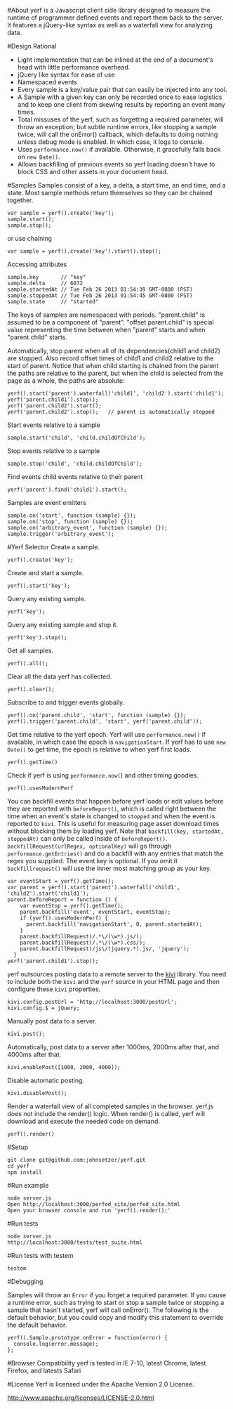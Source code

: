 #About
yerf is a Javascript client side library designed to measure the runtime of programmer defined events and report them back to the server.  It features a jQuery-like syntax as well as a waterfall view for analyzing data.

#Design Rational
- Light implementation that can be inlined at the end of a document's head with little performance overhead.
- jQuery like syntax for ease of use
- Namespaced events
- Every sample is a key/value pair that can easily be injected into any tool.
- A Sample with a given key can only be recorded once to ease logistics and to keep one client from skewing results by reporting an event many times.
- Total missuses of the yerf, such as forgetting a required parameter, will throw an exception; but subtle runtime errors, like stopping a sample twice, will call the onError() callback, which defaults to doing nothing unless debug mode is enabled. In which case, it logs to console.
- Uses `performance.now()` if available. Otherwise, it gracefully falls back on `new Date()`.
- Allows backfilling of previous events so yerf loading doesn't have to block CSS and other assets in your document head.

#Samples
Samples consist of a key, a delta, a start time, an end time, and a state.  Most sample methods return themselves so they can be chained together.
    
    var sample = yerf().create('key');
    sample.start();
    sample.stop();

or use chaining
    
    var sample = yerf().create('key').start().stop();

Accessing attributes

    sample.key       // "key"
    sample.delta     // 6072
    sample.startedAt // Tue Feb 26 2013 01:54:39 GMT-0800 (PST)
    sample.stoppedAt // Tue Feb 26 2013 01:54:45 GMT-0800 (PST)
    sample.state     // "started"

The keys of samples are namespaced with periods.
"parent.child" is assumed to be a component of "parent".  "offset.parent.child" is special value representing the time between when "parent" starts and when "parent.child" starts.

Automatically, stop parent when all of its dependencies(child1 and child2) are stopped. Also record offset times of child1 and child2 relative to the start of parent.  Notice that when child starting is chained from the parent the paths are relative to the parent, but when the child is selected from the page as a whole, the paths are absolute:

    yerf().start('parent').waterfall('child1', 'child2').start('child1');
    yerf('parent.child1').stop();
    yerf('parent.child2').start();
    yerf('parent.child2').stop();   // parent is automatically stopped

Start events relative to a sample

    sample.start('child', 'child.childOfChild');

Stop events relative to a sample

    sample.stop('child', 'child.childOfChild');

Find events child events relative to their parent

    yerf('parent').find('child1').start();

Samples are event emitters

    sample.on('start', function (sample) {});
    sample.on('stop', function (sample) {});
    sample.on('arbitrary_event', function (sample) {});
    sample.trigger('arbitrary_event');

#Yerf Selector
Create a sample.

    yerf().create('key');

Create and start a sample.

    yerf().start('key');

Query any existing sample.

    yerf('key');

Query any existing sample and stop it.

    yerf('key').stop();

Get all samples.

    yerf().all();

Clear all the data yerf has collected.

    yerf().clear();

Subscribe to and trigger events globally.

    yerf().on('parent.child', 'start', function (sample) {});
    yerf().trigger('parent.child', 'start', yerf('parent.child'));

Get time relative to the yerf epoch. Yerf will use `performance.now()` if available, in which case the epoch is `navigationStart`.  If yerf has to use `new Date()` to get time, the epoch is relative to when yerf first loads.

    yerf().getTime()

Check if yerf is using `performance.now(`) and other timing goodies.

    yerf().usesModernPerf

You can backfill events that happen before yerf loads or edit values before they are reported with `beforeReport()`, which is called right between the time when an event's state is changed to `stopped` and when the event is reported to `kivi`.  This is useful for measuring page asset download times without blocking them by loading yerf.  Note that `backfill(key, startedAt, stoppedAt)` can only be called inside of `beforeReport()`.  `backfillRequest(urlRegex, optionalKey)` will go through `performance.getEntries()` and do a backfill with any entries that match the regex you supplied.  The event key is optional.  If you omit it `backfillrequest()` will use the inner most matching group as your key.

    var eventStart = yerf().getTime();
    var parent = yerf().start('parent').waterfall('child1', 'child2').start('child1');
    parent.beforeReport = function () {
        var eventStop = yerf().getTime();
        parent.backfill('event', eventStart, eventStop);
        if (yerf().usesModernPerf) {
          parent.backfill('navigationStart', 0, parent.startedAt);
        }
        parent.backfillRequest(/.*\/(\w*).js/);
        parent.backfillRequest(/.*\/(\w*).css/);
        parent.backfillRequest(/js\/(jquery.*).js/, 'jquery');
      }
    yerf('parent.child1').stop();


yerf outsources posting data to a remote server to the [kivi](https://github.com/johnsetzer/kivi) library.  You need to include both the `kivi` and the `yerf` source in your HTML page and then configure these `kivi` properties.

    kivi.config.postUrl = 'http://localhost:3000/postUrl';
    kivi.config.$ = jQuery;

Manually post data to a server.

    kivi.post();

Automatically, post data to a server after 1000ms, 2000ms after that, and 4000ms after that.

    kivi.enablePost([1000, 2000, 4000]);

Disable automatic posting.

    kivi.disablePost();

Render a waterfall view of all completed samples in the browser.  yerf.js does not include the render() logic.  When render() is called, yerf will download and execute the needed code on demand.

    yerf().render()

#Setup

    git clone git@github.com:johnsetzer/yerf.git
    cd yerf
    npm install

#Run example

    node server.js
    Open http://localhost:3000/perfed_site/perfed_site.html
    Open your browser console and run 'yerf().render();'

#Run tests

    node server.js
    http://localhost:3000/tests/test_suite.html

#Run tests with testem

    testem

#Debugging

Samples will throw  an `Error` if you forget a required parameter. If you cause a runtime error, such as trying to start or stop a sample twice or stopping a sample that hasn't started, yerf will call onError().  The following is the default behavior, but you could copy and modify this statement to override the default behavior.  

    yerf().Sample.prototype.onError = function(error) {
      console.log(error.message);
    };

#Browser Compatibility
yerf is tested in IE 7-10, latest Chrome, latest Firefox, and latests Safari

#License
Yerf is licensed under the Apache Version 2.0 License.

http://www.apache.org/licenses/LICENSE-2.0.html